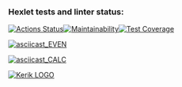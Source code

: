 ### Hexlet tests and linter status:
[![Actions Status](https://github.com/Hellrek/frontend-project-lvl1/workflows/hexlet-check/badge.svg)](https://github.com/Hellrek/frontend-project-lvl1/actions)[![Maintainability](https://api.codeclimate.com/v1/badges/a99a88d28ad37a79dbf6/maintainability)](https://codeclimate.com/github/codeclimate/codeclimate/maintainability)[![Test Coverage](https://api.codeclimate.com/v1/badges/a99a88d28ad37a79dbf6/test_coverage)](https://codeclimate.com/github/codeclimate/codeclimate/test_coverage)

[![asciicast_EVEN](https://asciinema.org/a/Hwy4xMSWtmAIgeVuUUXiOyW1J.svg)](https://asciinema.org/a/Hwy4xMSWtmAIgeVuUUXiOyW1J)

[![asciicast_CALC](https://asciinema.org/a/pVxgw29SIpGyGIbiPqks6KpjP.svg)](https://asciinema.org/a/pVxgw29SIpGyGIbiPqks6KpjP)

[![Kerik LOGO](https://i.pinimg.com/236x/b1/7f/81/b17f81d0f2376021e4919513fd541053--star-logo-logo-s.jpg)](https://ru.hexlet.io/u/kerik)